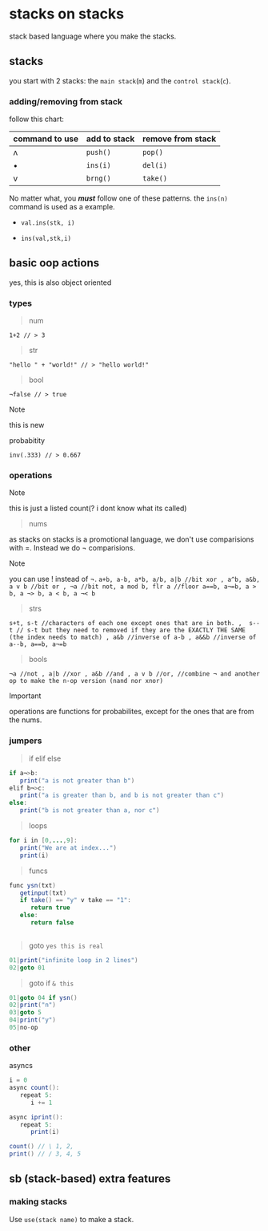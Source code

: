 # stacks on stacks
stack based language where you make the stacks.
## stacks
you start with 2 stacks: the `main stack`(`m`) and the `control stack`(`c`).
### adding/removing from stack
follow this chart:

|command to use|add to stack |remove from stack|
|--------------|-------------|-----------------|
|      ʌ       |   `push()`  |     `pop()`     |
|      •       |   `ins(i)`  |     `del(i)`    |
|      v       |   `brng()`  |     `take()`    |

No matter what, you ***must*** follow one of these patterns. the `ins(n)` command is used as a example.
* `val.ins(stk, i)`

* `ins(val,stk,i)`

## basic oop actions

yes, this is also object oriented

### types

> num

`1+2 // > 3`

> str

`"hello " + "world!" // > "hello world!"`

> bool

`¬false // > true`

> [!NOTE]
> this is new
> 
> probabitity

 `inv(.333) // > 0.667`

### operations
> [!NOTE]
> this is just a listed count(? i dont know what its called)

>nums

as stacks on stacks is a promotional language, we don't use comparisions with =. Instead we do ¬ comparisions.
> [!NOTE]
> you can use ! instead of ¬.
`a+b, a-b, a*b, a/b, a|b //bit xor , a^b, a&b, a v b //bit or , ¬a //bit not, a mod b, flr a //floor a==b, a¬=b, a > b, a ¬> b, a < b, a ¬< b`

>strs

`s+t, s-t //characters of each one except ones that are in both. , 
s--t // s-t but they need to removed if they are the EXACTLY THE SAME (the index needs to match) , a&b //inverse of a-b , a&&b //inverse of a--b, a==b, a¬=b`

>bools

`¬a //not , a|b //xor , a&b //and , a v b //or, //combine ¬ and another op to make the n-op version (nand nor xnor)`

>[!IMPORTANT]
>operations are functions for probabilites, except for the ones that are from the nums.

### jumpers

> if elif else
```java
if a¬>b:
   print("a is not greater than b")
elif b¬>c:
   print("a is greater than b, and b is not greater than c")
else:
   print("b is not greater than a, nor c")
```

> loops

```java
for i in [0,...,9]:
   print("We are at index...")
   print(i)
```

> funcs

```java
func ysn(txt)
   getinput(txt)
   if take() == "y" v take == "1":
      return true
   else:
      return false
      
```


> goto `yes this is real`

```java
01|print("infinite loop in 2 lines")
02|goto 01
```
> goto if `& this`

```java
01|goto 04 if ysn()
02|print("n")
03|goto 5
04|print("y")
05|no-op
```

### other

asyncs

```java
i = 0
async count():
   repeat 5:
      i += 1

async iprint():
   repeat 5:
      print(i)

count() // \ 1, 2,
print() // / 3, 4, 5
```

## sb (stack-based) extra features
### making stacks

Use `use(stack name)` to make a stack.

